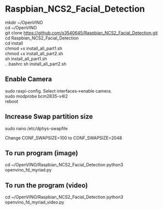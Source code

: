 # Raspbian_NCS2_Facial_Detection


mkdir ~/OpenVINO <br />
cd ~/OpenVINO  <br />
git clone https://github.com/s3540645/Raspbian_NCS2_Facial_Detection.git <br />
cd Raspbian_NCS2_Facial_Detection <br />
cd install <br />
chmod +x install_all_part1.sh <br />
chmod +x install_all_part2.sh <br />
sh install_all_part1.sh <br />
. .bashrc
sh install_all_part2.sh <br />

Enable Camera
---------------
sudo raspi-config. Select interfaces→enable camera. <br />
sudo modprobe bcm2835-v4l2 <br />
reboot <br />


Increase Swap partition size
----------------------------
sudo nano /etc/dphys-swapfile <br />

Change CONF_SWAPSIZE=100 to CONF_SWAPSIZE=2048 <br />


To run program (image)
--------------------
cd ~/OpenVINO/Raspbian_NCS2_Facial_Detection
python3 openvino_fd_myriad.py <br />


To run the program (video)
----------------------------
cd ~/OpenVINO/Raspbian_NCS2_Facial_Detection
python3 openvino_fd_myriad_video.py <br />
